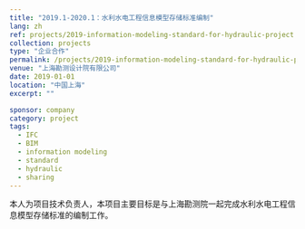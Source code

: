 ```yaml
---
title: "2019.1-2020.1：水利水电工程信息模型存储标准编制"
lang: zh
ref: projects/2019-information-modeling-standard-for-hydraulic-project
collection: projects
type: "企业合作"
permalink: /projects/2019-information-modeling-standard-for-hydraulic-project
venue: "上海勘测设计院有限公司"
date: 2019-01-01
location: "中国上海"
excerpt: ""

sponsor: company
category: project
tags: 
  - IFC
  - BIM
  - information modeling
  - standard
  - hydraulic
  - sharing
---
```


本人为项目技术负责人，本项目主要目标是与上海勘测院一起完成水利水电工程信息模型存储标准的编制工作。